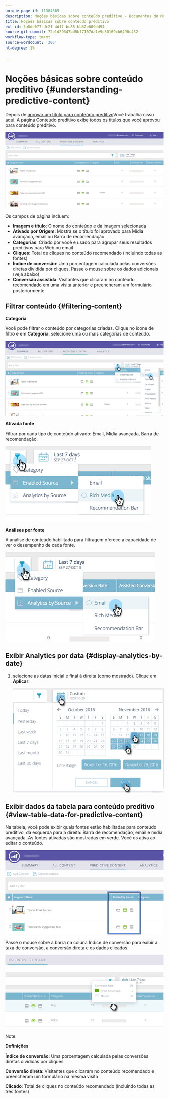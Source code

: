 ```yaml
---
unique-page-id: 11384665
description: Noções básicas sobre conteúdo preditivo - Documentos do Marketo - Documentação do produto
title: Noções básicas sobre conteúdo preditivo
exl-id: 3a8dd077-dc21-4d17-bc85-bb32e009dd94
source-git-commit: 72e1d29347bd5b77107da1e9c30169cb6490c432
workflow-type: tm+mt
source-wordcount: '305'
ht-degree: 1%

---
```


# Noções básicas sobre conteúdo preditivo {#understanding-predictive-content}

Depois de [aprovar um título para conteúdo preditivo](/help/marketo/product-docs/predictive-content/working-with-all-content/approve-a-title-for-predictive-content.md)Você trabalha nisso aqui. A página Conteúdo preditivo exibe todos os títulos que você aprovou para conteúdo preditivo.

![](assets/image2017-10-3-9-3a21-3a38.png)

Os campos de página incluem:

* **Imagem e título**: O nome do conteúdo e da imagem selecionada
* **Ativado por Origem**: Mostra se o título foi aprovado para Mídia avançada, email ou Barra de recomendação.
* **Categorias**: Criado por você e usado para agrupar seus resultados preditivos para Web ou email
* **Cliques**: Total de cliques no conteúdo recomendado (incluindo todas as fontes)
* **Índice de conversão**: Uma porcentagem calculada pelas conversões diretas dividida por cliques. Passe o mouse sobre os dados adicionais (veja abaixo)
* **Conversão assistida**: Visitantes que clicaram no conteúdo recomendado em uma visita anterior e preencheram um formulário posteriormente

## Filtrar conteúdo {#filtering-content}

**Categoria**

Você pode filtrar o conteúdo por categorias criadas. Clique no ícone de filtro e em **Categoria**, selecione uma ou mais categorias de conteúdo.

![](assets/image2017-10-3-9-3a24-3a38.png)

**Ativada fonte**

Filtrar por cada tipo de conteúdo ativado: Email, Mídia avançada, Barra de recomendação.

![](assets/image2017-10-3-9-3a25-3a9.png)

**Análises por fonte**

A análise de conteúdo habilitado para filtragem oferece a capacidade de ver o desempenho de cada fonte.

![](assets/image2017-10-3-9-3a25-3a34.png)

## Exibir Analytics por data {#display-analytics-by-date}

1. selecione as datas inicial e final à direita (como mostrado). Clique em **Aplicar**.

   ![](assets/predictive-content-filter-by-date-hands.png)

## Exibir dados da tabela para conteúdo preditivo {#view-table-data-for-predictive-content}

Na tabela, você pode exibir quais fontes estão habilitadas para conteúdo preditivo, da esquerda para a direita: Barra de recomendação, email e mídia avançada. As fontes ativadas são mostradas em verde. Você os ativa ao editar o conteúdo.

![](assets/image2017-10-3-9-3a26-3a25.png)

Passe o mouse sobre a barra na coluna Índice de conversão para exibir a taxa de conversão, a conversão direta e os dados clicados.

![](assets/predictive-content-conversion-rate-popup-hand.png)

>[!NOTE]
>
>**Definições**
>
>**Índice de conversão**: Uma porcentagem calculada pelas conversões diretas divididas por cliques
>
>**Conversão direta**: Visitantes que clicaram no conteúdo recomendado e preencheram um formulário na mesma visita
>
>**Clicado**: Total de cliques no conteúdo recomendado (incluindo todas as três fontes)
